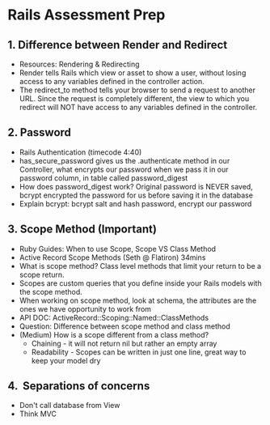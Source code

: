 # Rails Assessment Prep

## 1. Difference between Render and Redirect
* Resources: Rendering & Redirecting
* Render tells Rails which view or asset to show a user, without losing access to any variables defined in the controller action.
* The redirect_to method tells your browser to send a request to another URL. Since the request is completely different, the view to which you redirect will NOT have access to any variables defined in the controller.
## 2. Password
* Rails Authentication (timecode 4:40)
* has_secure_password gives us the .authenticate method in our Controller, what encrypts our password when we pass it in our password column, in table called password_digest 
* How does password_digest work? Original password is NEVER saved, bcrypt encrypted the password for us before saving it in the database
* Explain bcrypt: bcrypt salt and hash password, encrypt our password 
## 3. Scope Method (Important)
* Ruby Guides: When to use Scope, Scope VS Class Method
* Active Record Scope Methods (Seth @ Flatiron) 34mins
* What is scope method? Class level methods that limit your return to be a scope return.
* Scopes are custom queries that you define inside your Rails models with the scope method.
* When working on scope method, look at schema, the attributes are the ones we have opportunity to work from
* API DOC: ActiveRecord::Scoping::Named::ClassMethods
* Question: Difference between scope method and class method 
* (Medium) How is a scope different from a class method?
	*  Chaining - it will not return nil but rather an empty array
	* Readability - Scopes can be written in just one line, great way to keep your model dry
## 4.  Separations of concerns 
* Don't call database from View
* Think MVC
